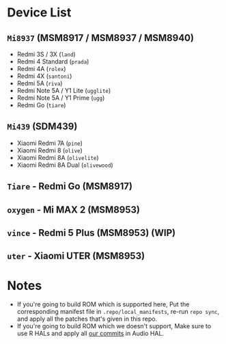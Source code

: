 # Device List

## `Mi8937` (MSM8917 / MSM8937 / MSM8940)
- Redmi 3S / 3X (`land`)
- Redmi 4 Standard (`prada`)
- Redmi 4A (`rolex`)
- Redmi 4X (`santoni`)
- Redmi 5A (`riva`)
- Redmi Note 5A / Y1 Lite (`ugglite`)
- Redmi Note 5A / Y1 Prime (`ugg`)
- Redmi Go (`tiare`)

## `Mi439` (SDM439)
- Xiaomi Redmi 7A (`pine`)
- Xiaomi Redmi 8 (`olive`)
- Xiaomi Redmi 8A (`olivelite`)
- Xiaomi Redmi 8A Dual (`olivewood`)

## `Tiare` - Redmi Go (MSM8917)

## `oxygen` - Mi MAX 2 (MSM8953)

## `vince` - Redmi 5 Plus (MSM8953) (**WIP**)

## `uter` - Xiaomi UTER (MSM8953)

# Notes
- If you're going to build ROM which is supported here, Put the corresponding manifest file in `.repo/local_manifests`, re-run `repo sync`, and apply all the patches that's given in this repo.
- If you're going to build ROM which we doesn't support, Make sure to use R HALs and apply all [our commits](https://github.com/Mi-Thorium/android_hardware_qcom_audio/commits/lineage-19.1-caf-msm8953) in Audio HAL.
